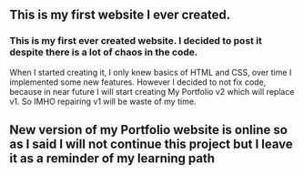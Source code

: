 ## This is my first website I ever created. 

### This is my first ever created website. I decided to post it despite there is a lot of chaos in the code. 
When I started creating it, I only knew basics of HTML and CSS, over time I implemented some new features. However I decided to not fix code, because in near future I will start creating My Portfolio v2 which will replace v1. So IMHO repairing v1 will be waste of my time.

## New version of my Portfolio website is online so as I said I will not continue this project but I leave it as a reminder of my learning path
